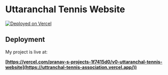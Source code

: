 # Uttaranchal Tennis Website



[![Deployed on Vercel](https://img.shields.io/badge/Deployed%20on-Vercel-black?style=for-the-badge&logo=vercel)](https://vercel.com/pranav-s-projects-1f7415d0/v0-uttaranchal-tennis-website)


## Deployment

My project is live at:

**[https://vercel.com/pranav-s-projects-1f7415d0/v0-uttaranchal-tennis-website](https://uttranchal-tennis-association.vercel.app/))**

